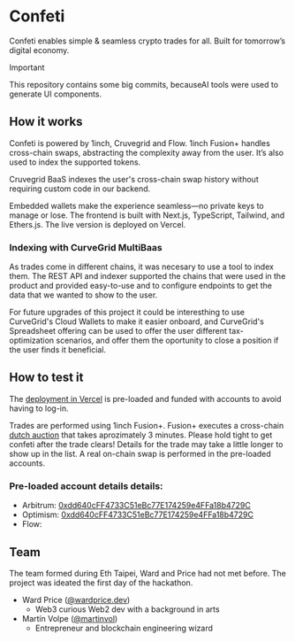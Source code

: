 # Confeti

Confeti enables simple & seamless crypto trades for all. Built for tomorrow’s digital economy.

> [!IMPORTANT]  
> This repository contains some big commits, becauseAI tools were used to generate UI components.

## How it works

Confeti is powered by 1inch, Cruvegrid and Flow. 1inch Fusion+ handles cross-chain swaps, abstracting the complexity away from the user. It’s also used to index the supported tokens.

Cruvegrid BaaS indexes the user's cross-chain swap history without requiring custom code in our backend.

Embedded wallets make the experience seamless—no private keys to manage or lose. The frontend is built with Next.js, TypeScript, Tailwind, and Ethers.js. The live version is deployed on Vercel.

### Indexing with CurveGrid MultiBaas

As trades come in different chains, it was necesary to use a tool to index them. The REST API and indexer supported the chains that were used in the product and provided easy-to-use and to configure endpoints to get the data that we wanted to show to the user.

For future upgrades of this project it could be interesthing to use CurveGrid's Cloud Wallets to make it easier onboard, and CurveGrid's Spreadsheet offering can be used to offer the user different tax-optimization scenarios, and offer them the oportunity to close a position if the user finds it beneficial.

## How to test it

The [deployment in Vercel](https://eth-taipei-confetti.vercel.app/) is pre-loaded and funded with accounts to avoid having to log-in.

Trades are performed using 1inch Fusion+. Fusion+ executes a cross-chain [dutch auction](https://en.wikipedia.org/wiki/Dutch_auction) that takes aprozimately 3 minutes. Please hold tight to get confeti after the trade clears! Details for the trade may take a little longer to show up in the list. A real on-chain swap is performed in the pre-loaded accounts.

### Pre-loaded account details details:
- Arbitrum: [0xdd640cFF4733C51eBc77E174259e4FFa18b4729C](https://arbiscan.io/address/0xdd640cFF4733C51eBc77E174259e4FFa18b4729C)
- Optimism: [0xdd640cFF4733C51eBc77E174259e4FFa18b4729C](https://optimistic.etherscan.io/address/0xdd640cFF4733C51eBc77E174259e4FFa18b4729C)
- Flow: 

## Team

The team formed during Eth Taipei, Ward and Price had not met before. The project was ideated the first day of the hackathon.

* Ward Price ([@wardprice.dev](https://blueskydirectory.com/profiles/wardprice.dev))
  * Web3 curious Web2 dev with a background in arts
* Martín Volpe ([@martinvol](http://twitter.com/martinvol))
  * Entrepreneur and blockchain engineering wizard
